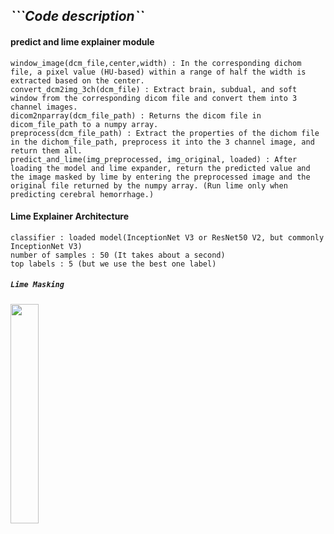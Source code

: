 

## *```Code description``*

#### predict and lime explainer module
    window_image(dcm_file,center,width) : In the corresponding dichom file, a pixel value (HU-based) within a range of half the width is extracted based on the center.
    convert_dcm2img_3ch(dcm_file) : Extract brain, subdual, and soft window from the corresponding dicom file and convert them into 3 channel images.
    dicom2nparray(dcm_file_path) : Returns the dicom file in dicom_file_path to a numpy array.
    preprocess(dcm_file_path) : Extract the properties of the dichom file in the dichom_file_path, preprocess it into the 3 channel image, and return them all.
    predict_and_lime(img_preprocessed, img_original, loaded) : After loading the model and lime expander, return the predicted value and the image masked by lime by entering the preprocessed image and the original file returned by the numpy array. (Run lime only when predicting cerebral hemorrhage.)


#### Lime Explainer Architecture
    classifier : loaded model(InceptionNet V3 or ResNet50 V2, but commonly InceptionNet V3)
    number of samples : 50 (It takes about a second)
    top labels : 5 (but we use the best one label)


##### ```Lime Masking```
    
<img src = "https://user-images.githubusercontent.com/53938323/179889919-e9f8efd1-4810-4ef9-9b33-e6c8dd6679d3.png" width="30%" height="30%">

